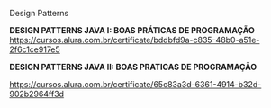 Design Patterns

**DESIGN PATTERNS JAVA I: BOAS PRÁTICAS DE PROGRAMAÇÃO**
https://cursos.alura.com.br/certificate/bddbfd9a-c835-48b0-a51e-2f6c1ce917e5


**DESIGN PATTERNS JAVA II: BOAS PRATICAS DE PROGRAMAÇÃO**

https://cursos.alura.com.br/certificate/65c83a3d-6361-4914-b32d-902b2964ff3d